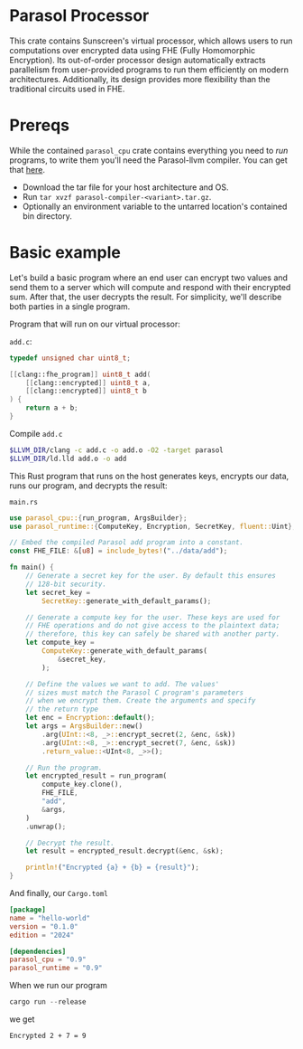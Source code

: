 # Parasol Processor
This crate contains Sunscreen's virtual processor, which allows users to run computations over encrypted data using FHE (Fully Homomorphic Encryption). Its out-of-order processor design automatically extracts parallelism from user-provided programs to run them efficiently on modern architectures. Additionally, its design provides more flexibility than the traditional circuits used in FHE.

# Prereqs
While the contained `parasol_cpu` crate contains everything you need to *run* programs, to write them you'll need the Parasol-llvm compiler. You can get that [here](https://github.com/Sunscreen-tech/testnet-starter/tree/main/compiler).

* Download the tar file for your host architecture and OS.
* Run `tar xvzf parasol-compiler-<variant>.tar.gz`.
* Optionally an environment variable to the untarred location's contained bin directory.

# Basic example
Let's build a basic program where an end user can encrypt two values and send them to a server which will compute and respond with their encrypted sum. After that, the user decrypts the result. For simplicity, we'll describe both parties in a single program.

Program that will run on our virtual processor:

`add.c`:
```C
typedef unsigned char uint8_t;

[[clang::fhe_program]] uint8_t add(
    [[clang::encrypted]] uint8_t a,
    [[clang::encrypted]] uint8_t b
) {
    return a + b;
}
```

Compile `add.c`
```bash
$LLVM_DIR/clang -c add.c -o add.o -O2 -target parasol
$LLVM_DIR/ld.lld add.o -o add
```

This Rust program that runs on the host generates keys, encrypts our data, runs our program, and decrypts the result:

`main.rs`
```rust
use parasol_cpu::{run_program, ArgsBuilder};
use parasol_runtime::{ComputeKey, Encryption, SecretKey, fluent::Uint};

// Embed the compiled Parasol add program into a constant.
const FHE_FILE: &[u8] = include_bytes!("../data/add");

fn main() {
    // Generate a secret key for the user. By default this ensures
    // 128-bit security.
    let secret_key =
        SecretKey::generate_with_default_params();

    // Generate a compute key for the user. These keys are used for
    // FHE operations and do not give access to the plaintext data;
    // therefore, this key can safely be shared with another party.
    let compute_key =
        ComputeKey::generate_with_default_params(
            &secret_key,
        );

    // Define the values we want to add. The values' 
    // sizes must match the Parasol C program's parameters
    // when we encrypt them. Create the arguments and specify
    // the return type
    let enc = Encryption::default();
    let args = ArgsBuilder::new()
        .arg(UInt::<8, _>::encrypt_secret(2, &enc, &sk))
        .arg(UInt::<8, _>::encrypt_secret(7, &enc, &sk))
        .return_value::<UInt<8, _>>();

    // Run the program.
    let encrypted_result = run_program(
        compute_key.clone(),
        FHE_FILE,
        "add",
        &args,
    )
    .unwrap();

    // Decrypt the result.
    let result = encrypted_result.decrypt(&enc, &sk);

    println!("Encrypted {a} + {b} = {result}");
}
```

And finally, our `Cargo.toml`
```toml
[package]
name = "hello-world"
version = "0.1.0"
edition = "2024"

[dependencies]
parasol_cpu = "0.9"
parasol_runtime = "0.9"
```

When we run our program

```rust
cargo run --release
```

we get

```
Encrypted 2 + 7 = 9
```
